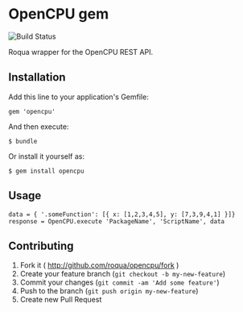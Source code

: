 # OpenCPU gem

![Build Status](https://circleci.com/gh/roqua/opencpu.png?circle-token=4689df66bef26cd4aff65a4893c25400795b408a)

Roqua wrapper for the OpenCPU REST API.

## Installation

Add this line to your application's Gemfile:

    gem 'opencpu'

And then execute:

    $ bundle

Or install it yourself as:

    $ gem install opencpu

## Usage

    data = { '.someFunction': [{ x: [1,2,3,4,5], y: [7,3,9,4,1] }]}
    response = OpenCPU.execute 'PackageName', 'ScriptName', data

## Contributing

1. Fork it ( http://github.com/roqua/opencpu/fork )
2. Create your feature branch (`git checkout -b my-new-feature`)
3. Commit your changes (`git commit -am 'Add some feature'`)
4. Push to the branch (`git push origin my-new-feature`)
5. Create new Pull Request
